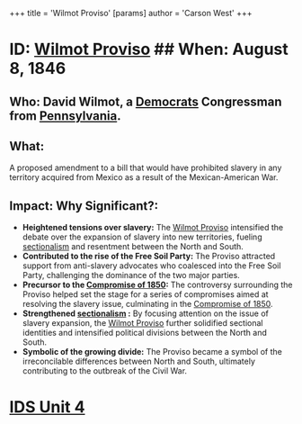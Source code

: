 +++
 title = 'Wilmot Proviso'
[params]
	author = 'Carson West'
+++
# ID: [Wilmot Proviso](./../wilmot-proviso/) ## When: August 8, 1846 
## Who: David Wilmot, a [Democrats](./../democrats/) Congressman from [Pennsylvania](./../pennsylvania/). 
## What: 
A proposed amendment to a bill that would have prohibited slavery in any territory acquired from Mexico as a result of the Mexican-American War. 
## Impact: Why Significant?: 
* **Heightened tensions over slavery:** The [Wilmot Proviso](./../wilmot-proviso/) intensified the debate over the expansion of slavery into new territories, fueling [sectionalism](./../sectionalism/) and resentment between the North and South.
* **Contributed to the rise of the Free Soil Party:** The Proviso attracted support from anti-slavery advocates who coalesced into the Free Soil Party, challenging the dominance of the two major parties.
* **Precursor to the [Compromise of 1850](./../compromise-of-1850/):** The controversy surrounding the Proviso helped set the stage for a series of compromises aimed at resolving the slavery issue, culminating in the [Compromise of 1850](./../compromise-of-1850/).
* **Strengthened  [sectionalism](./../sectionalism/) :** By focusing attention on the issue of slavery expansion, the [Wilmot Proviso](./../wilmot-proviso/) further solidified sectional identities and intensified political divisions between the North and South.
* **Symbolic of the growing divide:**  The Proviso became a symbol of the irreconcilable differences between North and South, ultimately contributing to the outbreak of the Civil War. 

# [IDS Unit 4](./../ids-unit-4/)